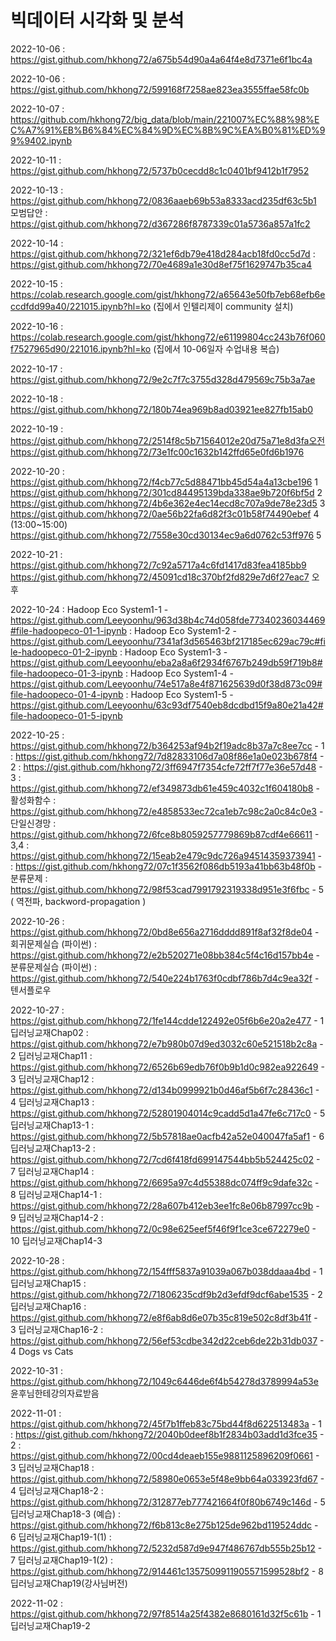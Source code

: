 # 빅데이터 시각화 및 분석

2022-10-06 : https://gist.github.com/hkhong72/a675b54d90a4a64f4e8d7371e6f1bc4a

2022-10-06 : https://gist.github.com/hkhong72/599168f7258ae823ea3555ffae58fc0b

2022-10-07 : https://github.com/hkhong72/big_data/blob/main/221007%EC%88%98%EC%A7%91%EB%B6%84%EC%84%9D%EC%8B%9C%EA%B0%81%ED%99%9402.ipynb

2022-10-11 : https://gist.github.com/hkhong72/5737b0cecdd8c1c0401bf9412b1f7952

2022-10-13 : https://gist.github.com/hkhong72/0836aaeb69b53a8333acd235df63c5b1
             모범답안 : https://gist.github.com/hkhong72/d367286f8787339c01a5736a857a1fc2
             
2022-10-14 : https://gist.github.com/hkhong72/321ef6db79e418d284acb18fd0cc5d7d
           : https://gist.github.com/hkhong72/70e4689a1e30d8ef75f1629747b35ca4
           
2022-10-15 : https://colab.research.google.com/gist/hkhong72/a65643e50fb7eb68efb6eccdfdd99a40/221015.ipynb?hl=ko (집에서 인텔리제이 community 설치)

2022-10-16 : https://colab.research.google.com/gist/hkhong72/e61199804cc243b76f060f7527965d90/221016.ipynb?hl=ko (집에서 10-06일자 수업내용 복습)

2022-10-17 : https://gist.github.com/hkhong72/9e2c7f7c3755d328d479569c75b3a7ae

2022-10-18 : https://gist.github.com/hkhong72/180b74ea969b8ad03921ee827fb15ab0

2022-10-19 : https://gist.github.com/hkhong72/2514f8c5b71564012e20d75a71e8d3fa오전
             https://gist.github.com/hkhong72/73e1fc00c1632b142ffd65e0fd6b1976
             
2022-10-20 : https://gist.github.com/hkhong72/f4cb77c5d88471bb45d54a4a13cbe196 1
             https://gist.github.com/hkhong72/301cd84495139bda338ae9b720f6bf5d 2
             https://gist.github.com/hkhong72/4b6e362e4ec14ecd8c707a9de78e23d5 3
             https://gist.github.com/hkhong72/0ae56b22fa6d82f3c01b58f74490ebef 4 (13:00~15:00)
             https://gist.github.com/hkhong72/7558e30cd30134ec9a6d0762c53ff976 5
             
2022-10-21 : https://gist.github.com/hkhong72/7c92a5717a4c6fd1417d83fea4185bb9 
             https://gist.github.com/hkhong72/45091cd18c370bf2fd829e7d6f27eac7 오후
             
2022-10-24 : Hadoop Eco System1-1 - https://gist.github.com/Leeyoonhu/963d38b4c74d058fde77340236034469#file-hadoopeco-01-1-ipynb
           : Hadoop Eco System1-2 - https://gist.github.com/Leeyoonhu/7341af3d565463bf217185ec629ac79c#file-hadoopeco-01-2-ipynb
           : Hadoop Eco System1-3 - https://gist.github.com/Leeyoonhu/eba2a8a6f2934f6767b249db59f719b8#file-hadoopeco-01-3-ipynb
           : Hadoop Eco System1-4 - https://gist.github.com/Leeyoonhu/74e517a8e4f871625639d0f38d873c09#file-hadoopeco-01-4-ipynb
           : Hadoop Eco System1-5 - https://gist.github.com/Leeyoonhu/63c93df7540eb8dcdbd15f9a80e21a42#file-hadoopeco-01-5-ipynb
         
2022-10-25 : https://gist.github.com/hkhong72/b364253af94b2f19adc8b37a7c8ee7cc - 1
           : https://gist.github.com/hkhong72/7d82833106d7a08f86e1a0e023b678f4 - 2
           : https://gist.github.com/hkhong72/3ff6947f7354cfe72ff7f77e36e57d48 - 3
           : https://gist.github.com/hkhong72/ef349873db61e459c4032c1f604180b8 - 활성화함수
           : https://gist.github.com/hkhong72/e4858533ec72ca1eb7c98c2a0c84c0e3 - 단일신경망
           : https://gist.github.com/hkhong72/6fce8b8059257779869b87cdf4e66611 - 3,4
           : https://gist.github.com/hkhong72/15eab2e479c9dc726a94514359373941 - 
           : https://gist.github.com/hkhong72/07c1f3562f086db5193a41bb63b48f0b - 분류문제
           : https://gist.github.com/hkhong72/98f53cad7991792319338d951e3f6fbc - 5 ( 역전파, backword-propagation )
           
2022-10-26 : https://gist.github.com/hkhong72/0bd8e656a2716dddd891f8af32f8de04 - 회귀문제실습 (파이썬)
           : https://gist.github.com/hkhong72/e2b520271e08bb384c5f4c16d157bb4e - 분류문제실습 (파이썬)
           : https://gist.github.com/hkhong72/540e224b1763f0cdbf786b7d4c9ea32f - 텐서플로우 

2022-10-27 : https://gist.github.com/hkhong72/1fe144cdde122492e05f6b6e20a2e477 - 1 딥러닝교재Chap02
           : https://gist.github.com/hkhong72/e7b980b07d9ed3032c60e521518b2c8a - 2 딥러닝교재Chap11
           : https://gist.github.com/hkhong72/6526b69edb76f0b9b1d0c982ea922649 - 3 딥러닝교재Chap12
           : https://gist.github.com/hkhong72/d134b0999921b0d46af5b6f7c28436c1 - 4 딥러닝교재Chap13
           : https://gist.github.com/hkhong72/52801904014c9cadd5d1a47fe6c717c0 - 5 딥러닝교재Chap13-1
           : https://gist.github.com/hkhong72/5b57818ae0acfb42a52e040047fa5af1 - 6 딥러닝교재Chap13-2
           : https://gist.github.com/hkhong72/7cd6f418fd699147544bb5b524425c02 - 7 딥러닝교재Chap14
           : https://gist.github.com/hkhong72/6695a97c4d55388dc074ff9c9dafe32c - 8 딥러닝교재Chap14-1
           : https://gist.github.com/hkhong72/28a607b412eb3ee1fc8e06b87997cc9b - 9 딥러닝교재Chap14-2
           : https://gist.github.com/hkhong72/0c98e625eef5f46f9f1ce3ce672279e0 - 10 딥러닝교재Chap14-3
           
2022-10-28 : https://gist.github.com/hkhong72/154fff5837a91039a067b038ddaaa4bd - 1 딥러닝교재Chap15
           : https://gist.github.com/hkhong72/71806235cdf9b2d3efdf9dcf6abe1535 - 2 딥러닝교재Chap16
           : https://gist.github.com/hkhong72/e8f6ab8d6e07b35c819e502c8df3b41f - 3 딥러닝교재Chap16-2
           : https://gist.github.com/hkhong72/56ef53cdbe342d22ceb6de22b31db037 - 4 Dogs vs Cats

2022-10-31 : https://gist.github.com/hkhong72/1049c6446de6f4b54278d3789994a53e 윤후님한테강의자료받음

2022-11-01 : https://gist.github.com/hkhong72/45f7b1ffeb83c75bd44f8d622513483a - 1
           : https://gist.github.com/hkhong72/2040b0deef8b1f2834b03add1d3fce35 - 2 
           : https://gist.github.com/hkhong72/00cd4deaeb155e9881125896209f0661 - 3 딥러닝교재Chap18
           : https://gist.github.com/hkhong72/58980e0653e5f48e9bb64a033923fd67 - 4 딥러닝교재Chap18-2
           : https://gist.github.com/hkhong72/312877eb777421664f0f80b6749c146d - 5 딥러닝교재Chap18-3 (예습)
           : https://gist.github.com/hkhong72/f6b813c8e275b125de962bd119524ddc - 6 딥러닝교재Chap19-1(1)
           : https://gist.github.com/hkhong72/5232d587d9e947f486767db555b25b12 - 7 딥러닝교재Chap19-1(2)
           : https://gist.github.com/hkhong72/914461c1357509911905571599528bf2 - 8 딥러닝교재Chap19(강사님버전)
           
2022-11-02 : https://gist.github.com/hkhong72/97f8514a25f4382e8680161d32f5c61b - 1 딥러닝교재Chap19-2
